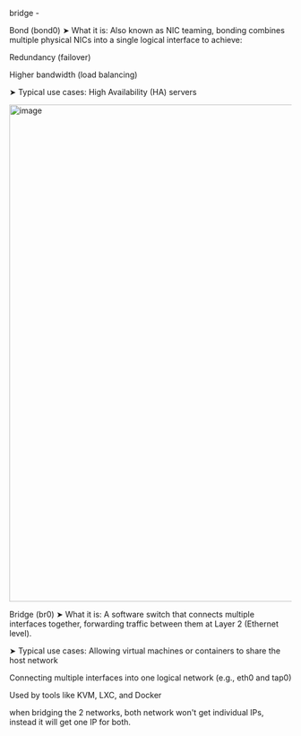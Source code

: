 bridge -

 Bond (bond0)
➤ What it is:
Also known as NIC teaming, bonding combines multiple physical NICs into a single logical interface to achieve:

Redundancy (failover)

Higher bandwidth (load balancing)

➤ Typical use cases:
High Availability (HA) servers

<img width="886" alt="image" src="https://github.com/user-attachments/assets/9c03b586-c635-48ce-858d-7ea4c529aa98" />





Bridge (br0)
➤ What it is:
A software switch that connects multiple interfaces together, forwarding traffic between them at Layer 2 (Ethernet level).

➤ Typical use cases:
Allowing virtual machines or containers to share the host network

Connecting multiple interfaces into one logical network (e.g., eth0 and tap0)

Used by tools like KVM, LXC, and Docker


when bridging the 2 networks, both network won't get individual IPs, instead it will get one IP for both.


